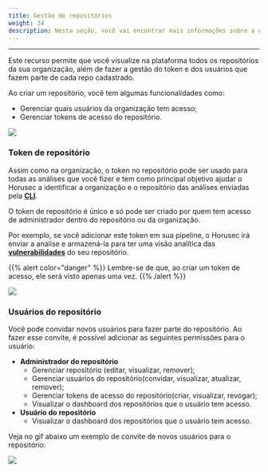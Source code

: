 ```yaml
---
title: Gestão de repositórios
weight: 34
description: Nesta seção, você vai encontrar mais informações sobre a gestão de repositórios.
---
```


---

Este recurso permite que você visualize na plataforma todos os repositórios da sua organização, além de fazer a gestão do token e dos usuários que fazem parte de cada repo cadastrado. 

Ao criar um repositório, você tem algumas funcionalidades como:

* Gerenciar quais usuários da organização tem acesso;
* Gerenciar tokens de acesso do repositório.

![](https://horusec.io/public/docs/ptbr/references/manager/repository-management/1-repository-organization.gif)

### Token de repositório

Assim como na organização, o token no repositório pode ser usado para todas as análises que você fizer e tem como principal objetivo ajudar o Horusec a identificar a organização e o repositório das análises enviadas pela [**CLI**](/docs/pt-br/references/cli/). 

O token de repositório é único e só pode ser criado por quem tem acesso de administrador dentro do repositório ou da organização. 

Por exemplo, se você adicionar este token em sua pipeline, o Horusec irá enviar a análise e armazená-la para ter uma visão analítica das [**vulnerabilidades**](/docs/pt-br/references/vulnerabilities/introduction/) do seu repositório.

{{% alert color="danger" %}}
Lembre-se de que, ao criar um token de acesso, ele será visto apenas uma vez.
{{% /alert %}}

![](https://horusec.io/public/docs/ptbr/references/manager/repository-management/2-token-repository.gif)

### Usuários do repositório

Você pode convidar novos usuários para fazer parte do repositório. Ao fazer esse convite, é possível adicionar as seguintes permissões para o usuário:

* **Administrador do repositório**
  * Gerenciar repositório \(editar, visualizar, remover\);
  * Gerenciar usuários do repositório\(convidar, visualizar, atualizar, remover\);
  * Gerenciar tokens de acesso do repositório\(criar, visualizar, revogar\);
  * Visualizar o dashboard dos repositórios que o usuário tem acesso. 
* **Usuário do repositório**
  * Visualizar o dashboard dos repositórios que o usuário tem acesso.

Veja no gif abaixo um exemplo de convite de novos usuários para o repositório: 

![](https://horusec.io/public/docs/ptbr/references/manager/repository-management/3-invite-user.gif)
